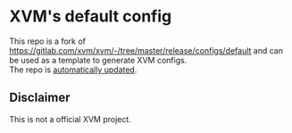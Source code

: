 # XVM's default config
This repo is a fork of https://gitlab.com/xvm/xvm/-/tree/master/release/configs/default and can be used as a template to generate XVM configs.<br>
The repo is [automatically updated](https://github.com/xvmconfigs/xvm-default-config-updater).

## Disclaimer
This is not a official XVM project.
